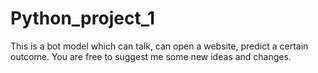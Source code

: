 # Python_project_1
This is a bot model which can talk, can open a website, predict a certain outcome.
You are free to suggest me some new ideas and changes.
